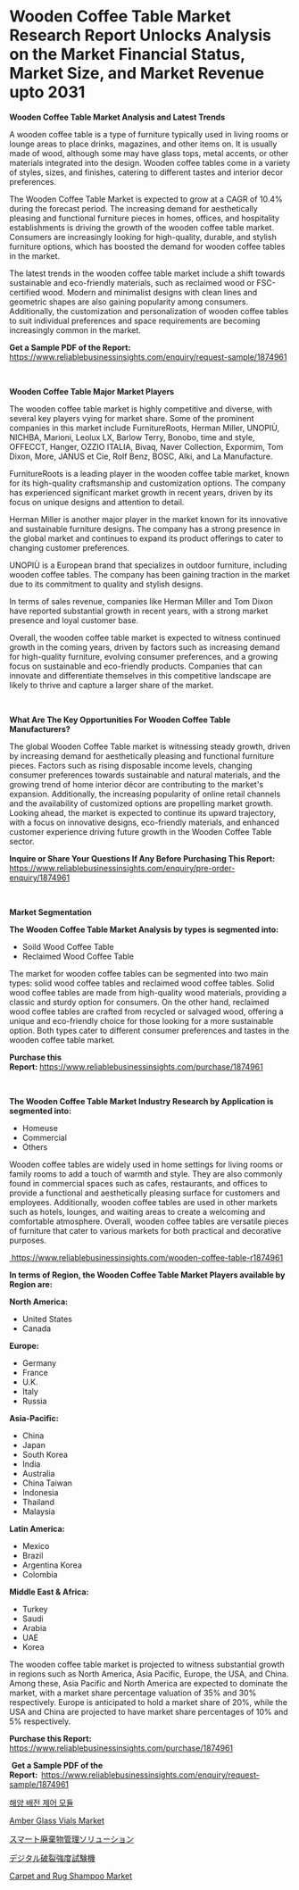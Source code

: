 <p><h1>Wooden Coffee Table Market Research Report Unlocks Analysis on the Market Financial Status, Market Size, and Market Revenue upto 2031</h1></p><p><strong>Wooden Coffee Table Market Analysis and Latest Trends</strong></p>
<p><p>A wooden coffee table is a type of furniture typically used in living rooms or lounge areas to place drinks, magazines, and other items on. It is usually made of wood, although some may have glass tops, metal accents, or other materials integrated into the design. Wooden coffee tables come in a variety of styles, sizes, and finishes, catering to different tastes and interior decor preferences.</p><p>The Wooden Coffee Table Market is expected to grow at a CAGR of 10.4% during the forecast period. The increasing demand for aesthetically pleasing and functional furniture pieces in homes, offices, and hospitality establishments is driving the growth of the wooden coffee table market. Consumers are increasingly looking for high-quality, durable, and stylish furniture options, which has boosted the demand for wooden coffee tables in the market.</p><p>The latest trends in the wooden coffee table market include a shift towards sustainable and eco-friendly materials, such as reclaimed wood or FSC-certified wood. Modern and minimalist designs with clean lines and geometric shapes are also gaining popularity among consumers. Additionally, the customization and personalization of wooden coffee tables to suit individual preferences and space requirements are becoming increasingly common in the market.</p></p>
<p><strong>Get a Sample PDF of the Report:&nbsp;</strong> <a href="https://www.reliablebusinessinsights.com/enquiry/request-sample/1874961">https://www.reliablebusinessinsights.com/enquiry/request-sample/1874961</a></p>
<p>&nbsp;</p>
<p><strong>Wooden Coffee Table Major Market Players</strong></p>
<p><p>The wooden coffee table market is highly competitive and diverse, with several key players vying for market share. Some of the prominent companies in this market include FurnitureRoots, Herman Miller, UNOPIÙ, NICHBA, Marioni, Leolux LX, Barlow Terry, Bonobo, time and style, OFFECCT, Hanger, OZZIO ITALIA, Bivaq, Naver Collection, Expormim, Tom Dixon, More, JANUS et Cie, Rolf Benz, BOSC, Alki, and La Manufacture.</p><p>FurnitureRoots is a leading player in the wooden coffee table market, known for its high-quality craftsmanship and customization options. The company has experienced significant market growth in recent years, driven by its focus on unique designs and attention to detail.</p><p>Herman Miller is another major player in the market known for its innovative and sustainable furniture designs. The company has a strong presence in the global market and continues to expand its product offerings to cater to changing customer preferences.</p><p>UNOPIÙ is a European brand that specializes in outdoor furniture, including wooden coffee tables. The company has been gaining traction in the market due to its commitment to quality and stylish designs.</p><p>In terms of sales revenue, companies like Herman Miller and Tom Dixon have reported substantial growth in recent years, with a strong market presence and loyal customer base.</p><p>Overall, the wooden coffee table market is expected to witness continued growth in the coming years, driven by factors such as increasing demand for high-quality furniture, evolving consumer preferences, and a growing focus on sustainable and eco-friendly products. Companies that can innovate and differentiate themselves in this competitive landscape are likely to thrive and capture a larger share of the market.</p></p>
<p>&nbsp;</p>
<p><strong>What Are The Key Opportunities For Wooden Coffee Table Manufacturers?</strong></p>
<p><p>The global Wooden Coffee Table market is witnessing steady growth, driven by increasing demand for aesthetically pleasing and functional furniture pieces. Factors such as rising disposable income levels, changing consumer preferences towards sustainable and natural materials, and the growing trend of home interior décor are contributing to the market's expansion. Additionally, the increasing popularity of online retail channels and the availability of customized options are propelling market growth. Looking ahead, the market is expected to continue its upward trajectory, with a focus on innovative designs, eco-friendly materials, and enhanced customer experience driving future growth in the Wooden Coffee Table sector.</p></p>
<p><strong>Inquire or Share Your Questions If Any Before Purchasing This Report:</strong> <a href="https://www.reliablebusinessinsights.com/enquiry/pre-order-enquiry/1874961">https://www.reliablebusinessinsights.com/enquiry/pre-order-enquiry/1874961</a></p>
<p>&nbsp;</p>
<p><strong>Market Segmentation</strong></p>
<p><strong>The Wooden Coffee Table Market Analysis by types is segmented into:</strong></p>
<p><ul><li>Soild Wood Coffee Table</li><li>Reclaimed Wood Coffee Table</li></ul></p>
<p><p>The market for wooden coffee tables can be segmented into two main types: solid wood coffee tables and reclaimed wood coffee tables. Solid wood coffee tables are made from high-quality wood materials, providing a classic and sturdy option for consumers. On the other hand, reclaimed wood coffee tables are crafted from recycled or salvaged wood, offering a unique and eco-friendly choice for those looking for a more sustainable option. Both types cater to different consumer preferences and tastes in the wooden coffee table market.</p></p>
<p><strong>Purchase this Report:&nbsp;</strong><a href="https://www.reliablebusinessinsights.com/purchase/1874961">https://www.reliablebusinessinsights.com/purchase/1874961</a></p>
<p>&nbsp;</p>
<p><strong>The Wooden Coffee Table Market Industry Research by Application is segmented into:</strong></p>
<p><ul><li>Homeuse</li><li>Commercial</li><li>Others</li></ul></p>
<p><p>Wooden coffee tables are widely used in home settings for living rooms or family rooms to add a touch of warmth and style. They are also commonly found in commercial spaces such as cafes, restaurants, and offices to provide a functional and aesthetically pleasing surface for customers and employees. Additionally, wooden coffee tables are used in other markets such as hotels, lounges, and waiting areas to create a welcoming and comfortable atmosphere. Overall, wooden coffee tables are versatile pieces of furniture that cater to various markets for both practical and decorative purposes.</p></p>
<p><a href="https://www.reliablebusinessinsights.com/wooden-coffee-table-r1874961">&nbsp;https://www.reliablebusinessinsights.com/wooden-coffee-table-r1874961</a></p>
<p><strong>In terms of Region, the Wooden Coffee Table Market Players available by Region are:</strong></p>
<p>
    <p> <strong> North America: </strong>
        <ul>
            <li>United States</li>
            <li>Canada</li>
        </ul>
        </p> 
    <p> <strong> Europe: </strong>
        <ul>
            <li>Germany</li>
            <li>France</li>
            <li>U.K.</li>
            <li>Italy</li>
            <li>Russia</li>
        </ul>
        </p> 
    <p> <strong> Asia-Pacific: </strong>
        <ul>
            <li>China</li>
            <li>Japan</li>
            <li>South Korea</li>
            <li>India</li>
            <li>Australia</li>
            <li>China Taiwan</li>
            <li>Indonesia</li>
            <li>Thailand</li>
            <li>Malaysia</li>
        </ul>
        </p> 
    <p> <strong> Latin America: </strong>
        <ul>
            <li>Mexico</li>
            <li>Brazil</li>
            <li>Argentina Korea</li>
            <li>Colombia</li>
        </ul>
        </p> 
    <p> <strong> Middle East & Africa: </strong>
        <ul>
            <li>Turkey</li>
            <li>Saudi</li>
            <li>Arabia</li>
            <li>UAE</li>
            <li>Korea</li>
        </ul>
    </p>
    </p>
<p><p>The wooden coffee table market is projected to witness substantial growth in regions such as North America, Asia Pacific, Europe, the USA, and China. Among these, Asia Pacific and North America are expected to dominate the market, with a market share percentage valuation of 35% and 30% respectively. Europe is anticipated to hold a market share of 20%, while the USA and China are projected to have market share percentages of 10% and 5% respectively.</p></p>
<p><strong>Purchase this Report: </strong><a href="https://www.reliablebusinessinsights.com/purchase/1874961">https://www.reliablebusinessinsights.com/purchase/1874961</a></p>
<p>&nbsp;<strong>Get a Sample PDF of the Report:&nbsp;&nbsp;</strong><a href="https://www.reliablebusinessinsights.com/enquiry/request-sample/1874961">https://www.reliablebusinessinsights.com/enquiry/request-sample/1874961</a></p>
<p><strong></strong></p>
<p><p><a href="https://medium.com/@earleciamcneil2024/%ED%95%B4%EC%96%91-%EC%A0%84%EB%A0%A5-%EB%B6%84%EB%B0%B0-%EC%A0%9C%EC%96%B4-%EB%AA%A8%EB%93%88-%EC%8B%9C%EC%9E%A5-%EA%B7%9C%EB%AA%A8%EB%8A%94-%EC%97%B0%ED%8F%89%EA%B7%A0-%EC%84%B1%EC%9E%A5%EB%A5%A0%EC%9D%B4-%EB%A1%9C-%EC%A6%9D%EA%B0%80%ED%95%98%EA%B3%A0-%EC%9E%88%EC%9C%BC%EB%A9%B0-%EC%9D%B4-%EB%B3%B4%EA%B3%A0%EC%84%9C%EB%8A%94-%EC%8B%9C%EC%9E%A5-%EC%84%B8%EB%B6%84%ED%99%94-%EC%84%B1%EC%9E%A5-%EB%B0%8F-2024%EB%85%84%EB%B6%80%ED%84%B0-2031%EB%85%84%EA%B9%8C%EC%A7%80%EC%9D%98-%EC%98%88%EC%B8%A1-%EB%B6%84%EC%84%9D%EC%9D%84-%EB%8B%A4%EB%A3%A8%EA%B3%A0-%EC%9E%88%EC%8A%B5%EB%8B%88%EB%8B%A4-dee150fa4c26">해양 배전 제어 모듈</a></p><p><a href="https://github.com/NaomieConner2023/Market-Research-Report-List-1/blob/main/amber-glass-vials-market.md">Amber Glass Vials Market</a></p><p><a href="https://medium.com/@amal.rattrout/%E3%82%B0%E3%83%AD%E3%83%BC%E3%83%90%E3%83%AB%E3%82%B9%E3%83%9E%E3%83%BC%E3%83%88%E5%BB%83%E6%A3%84%E7%89%A9%E7%AE%A1%E7%90%86%E3%82%BD%E3%83%AA%E3%83%A5%E3%83%BC%E3%82%B7%E3%83%A7%E3%83%B3%E5%B8%82%E5%A0%B4%E3%81%AE%E5%8C%85%E6%8B%AC%E7%9A%84%E3%81%AA%E5%88%86%E6%9E%90-%E6%88%90%E9%95%B7%E3%83%88%E3%83%AC%E3%83%B3%E3%83%89-%E5%B8%82%E5%A0%B4%E4%BA%88%E6%B8%AC-2024%E5%B9%B4-2031%E5%B9%B4-cca52dac9e9e">スマート廃棄物管理ソリューション</a></p><p><a href="https://github.com/LeoraEber/Market-Research-Report-List-1/blob/main/2560774144413.md">デジタル破裂強度試験機</a></p><p><a href="https://github.com/iprahimabdulrahmman/Market-Research-Report-List-1/blob/main/carpet-and-rug-shampoo-market.md">Carpet and Rug Shampoo Market</a></p></p>